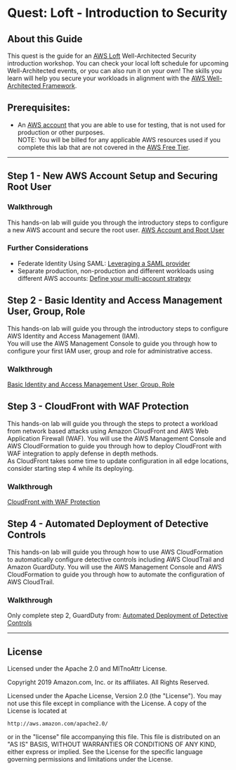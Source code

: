 ﻿# Quest: Loft - Introduction to Security

## About this Guide
This quest is the guide for an [AWS Loft](https://aws.amazon.com/start-ups/loft/) Well-Architected Security introduction workshop. You can check your local loft schedule for upcoming Well-Architected events, or you can also run it on your own! The skills you learn will help you secure your workloads in alignment with the [AWS Well-Architected Framework](https://aws.amazon.com/architecture/well-architected/).

## Prerequisites:
* An [AWS account](https://portal.aws.amazon.com/gp/aws/developer/registration/index.html) that you are able to use for testing, that is not used for production or other purposes.  
NOTE: You will be billed for any applicable AWS resources used if you complete this lab that are not covered in the [AWS Free Tier](https://aws.amazon.com/free/).

***

## Step 1 - New AWS Account Setup and Securing Root User 

### Walkthrough
This hands-on lab will guide you through the introductory steps to configure a new AWS account and secure the root user.
[AWS Account and Root User](../100_AWS_Account_and_Root_User)  
### Further Considerations
* Federate Identity Using SAML: [Leveraging a SAML provider](https://docs.aws.amazon.com/IAM/latest/UserGuide/id_roles_providers_enable-console-saml.html)
* Separate production, non-production and different workloads using different AWS accounts: [Define your multi-account strategy](https://aws.amazon.com/answers/account-management/aws-multi-account-security-strategy/)

## Step 2 - Basic Identity and Access Management User, Group, Role
This hands-on lab will guide you through the introductory steps to configure AWS Identity and Access Management (IAM).  
You will use the AWS Management Console to guide you through how to configure your first IAM user, group and role for administrative access.
### Walkthrough
[Basic Identity and Access Management User, Group, Role](../100_Basic_Identity_and_Access_Management_User_Group_Role)  

## Step 3 -  CloudFront with WAF Protection
This hands-on lab will guide you through the steps to protect a workload from network based attacks using Amazon CloudFront and AWS Web Application Firewall (WAF).
You will use the AWS Management Console and AWS CloudFormation to guide you through how to deploy CloudFront with WAF integration to apply defense in depth methods.  
As CloudFront takes some time to update configuration in all edge locations, consider starting step 4 while its deploying.
### Walkthrough
[CloudFront with WAF Protection](../200_CloudFront_with_WAF_Protection)  

## Step 4 - Automated Deployment of Detective Controls
This hands-on lab will guide you through how to use AWS CloudFormation to automatically configure detective controls including AWS CloudTrail and Amazon GuardDuty.
You will use the AWS Management Console and AWS CloudFormation to guide you through how to automate the configuration of AWS CloudTrail.  
### Walkthrough
Only complete step 2, GuardDuty from: [Automated Deployment of Detective Controls](../200_Automated_Deployment_of_Detective_Controls)  

***

## License
Licensed under the Apache 2.0 and MITnoAttr License. 

Copyright 2019 Amazon.com, Inc. or its affiliates. All Rights Reserved.

Licensed under the Apache License, Version 2.0 (the "License"). You may not use this file except in compliance with the License. A copy of the License is located at

    http://aws.amazon.com/apache2.0/

or in the "license" file accompanying this file. This file is distributed on an "AS IS" BASIS, WITHOUT WARRANTIES OR CONDITIONS OF ANY KIND, either express or implied. See the License for the specific language governing permissions and limitations under the License.

